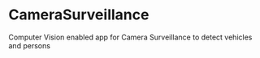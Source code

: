 # CameraSurveillance
Computer Vision enabled app for Camera Surveillance to detect vehicles and persons
